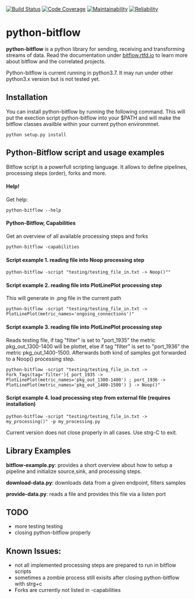 [![Build Status](https://ci.bitflow.team/jenkins/buildStatus/icon?job=Bitflow%2Fpython-bitflow%2Fmaster&build=lastBuild)](http://wally144.cit.tu-berlin.de/jenkins/blue/organizations/jenkins/Bitflow%2Fpython-bitflow/activity)
[![Code Coverage](https://ci.bitflow.team/sonarqube/api/project_badges/measure?project=python-bitflow&metric=coverage)](http://wally144.cit.tu-berlin.de/sonarqube/dashboard?id=python-bitflow)
[![Maintainability](https://ci.bitflow.team/sonarqube/api/project_badges/measure?project=python-bitflow&metric=sqale_rating)](http://wally144.cit.tu-berlin.de/sonarqube/dashboard?id=python-bitflow)
[![Reliability](https://ci.bitflow.team/sonarqube/api/project_badges/measure?project=python-bitflow&metric=reliability_rating)](http://wally144.cit.tu-berlin.de/sonarqube/dashboard?id=python-bitflow)

# python-bitflow
**python-bitflow** is a python library for sending, receiving and transforming streams of data. Read the documentation under [bitflow.rtfd.io](https://bitflow.readthedocs.io/en/latest/ "Bitflow documentation") to learn more about bitflow and the correlated projects.

Python-bitflow is current running in python3.7. It may run under other python3.x version but is not tested yet.

## Installation
You can install python-bitflow by running the following command. This will put the exection script python-bitflow into your $PATH and will make the bitflow classes availble within your current python environmnet.
```
python setup.py install
```
## Python-Bitflow script and usage examples
Bitflow script is a powerfull scripting language. It allows to define pipelines, processing steps (order), forks and more.  

#### Help!
Get help:
```
python-bitflow --help
```

#### Python-Bitflow, Capabilities
Get an overview of all available processing steps and forks
```
python-bitflow -capabilities
```

#### Script example 1. reading file into Noop processing step
```
python-bitflow -script "testing/testing_file_in.txt -> Noop()""
```

#### Script example 2. reading file into PlotLinePlot processing step
This will generate in .png file in the current path
```
python-bitflow -script "testing/testing_file_in.txt -> PlotLinePlot(metric_names='ongoing_connections')"
```

#### Script example 3. reading file into PlotLinePlot processing step
Reads testing file, if tag "filter" is set to "port_1935" the metric pkg_out_1300-1400 will be plottet, else if tag "filter" is set to "port_1936" the metric pkg_out_1400-1500. Afterwards both kind of samples got forwarded to a Noop() processing step.
```
python-bitflow -script "testing/testing_file_in.txt -> Fork_Tags(tag='filter'){ port_1935 -> PlotLinePlot(metric_names='pkg_out_1300-1400') ; port_1936 -> PlotLinePlot(metric_names='pkg_out_1400-1500') } -> Noop()" 
```

#### Script example 4. load processing step from external file (requires installation)
```
python-bitflow -script "testing/testing_file_in.txt -> my_processing()" -p my_processing.py
```
Current version does not close properly in all cases. Use strg-C to exit.

## Library Examples
**bitflow-example.py**: provides a short overview about how to setup a pipeline and initialize source,sink, and processing steps.

**download-data.py**: downloads data from a given endpoint, filters samples

**provide-data.py**: reads a file and provides this file via a listen port

## TODO
* more testing testing
* closing python-bitflow properly

## Known Issues:
* not all implemented processing steps are prepared to run in bitflow scripts
* sometimes a zombie process still exisits after closing python-bitflow with strg+c
* Forks are currently not listed in -capabilities 
